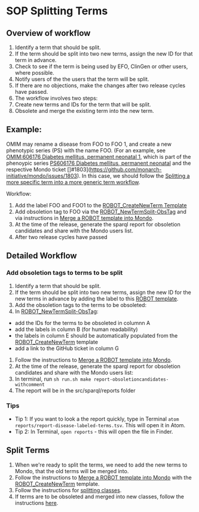 # SOP Splitting Terms

## Overview of workflow

1. Identify a term that should be split. 
1. If the term should be split into two new terms, assign
the new ID for that term in advance.
1. Check to see if the term is being used by EFO, ClinGen or other users, where 
possible.
1. Notify users of the the users that the term will be split.
1. If there are no objections, make the changes after two release cycles have
passed.
1. The workflow involves two steps:
  1. Create new terms and IDs for the term that will be split.
  1. Obsolete and merge the existing term into the new term.
  
## Example:
OMIM may rename a disease from FOO to FOO 1, and create a new phenotypic series (PS) with the name FOO. (For an example, see [OMIM:606176 Diabetes mellitus, permanent neonatal 1](https://www.omim.org/entry/606176), which is part of the phenoypic series [PS606176 Diabetes mellitus, permanent neonatal](https://www.omim.org/phenotypicSeries/PS606176) and the respective Mondo ticket []#1803](https://github.com/monarch-initiative/mondo/issues/1803). In this case, we should follow the [Splitting a more specific term into a more generic term workflow](https://mondo.readthedocs.io/en/latest/editors-guide/splitting-classes/#splitting-a-more-specific-term-into-a-more-generic-term).

Workflow:
1. Add the label FOO and FOO1 to the [ROBOT_CreateNewTerm Template](https://docs.google.com/spreadsheets/d/1tt1Wk70j9XiHLV1vKQyNiHhaazh286pobpJk1ecSCCg/edit#gid=2063035843.)
1. Add obsoletion tag to FOO via the [ROBOT_NewTermSplit-ObsTag](https://docs.google.com/spreadsheets/d/1tt1Wk70j9XiHLV1vKQyNiHhaazh286pobpJk1ecSCCg/edit#gid=1242007499) and via instructions in [Merge a ROBOT template into Mondo](https://mondo.readthedocs.io/en/latest/editors-guide/robot-template/).
1. At the time of the release, generate the sparql report for obsoletion candidates and share with the Mondo users list.
1. After two release cycles have passed
  

## Detailed Workflow

### Add obsoletion tags to terms to be split
1. Identify a term that should be split. 
1. If the term should be split into two new terms, assign
the new ID for the new terms in advance by adding the label to this [ROBOT template](https://docs.google.com/spreadsheets/d/1tt1Wk70j9XiHLV1vKQyNiHhaazh286pobpJk1ecSCCg/edit#gid=2063035843).
1. Add the obsoletion tags to the terms to be obsoleted:
1. In [ROBOT_NewTermSplit-ObsTag](https://docs.google.com/spreadsheets/d/1tt1Wk70j9XiHLV1vKQyNiHhaazh286pobpJk1ecSCCg/edit#gid=1242007499):
- add the IDs for the terms to be obsoleted in columnn A
- add the labels in column B (for human readability)
- the labels in column E should be automatically populated from the [ROBOT_CreateNewTerm](https://docs.google.com/spreadsheets/d/1tt1Wk70j9XiHLV1vKQyNiHhaazh286pobpJk1ecSCCg/edit#gid=2063035843)
template
- add a link to the GitHub ticket in column G
1. Follow the instructions to [Merge a ROBOT template into Mondo](https://mondo.readthedocs.io/en/latest/editors-guide/robot-template/).
1. At the time of the release, generate the sparql report for obsoletion candidates and 
share with the Mondo users list: 
1. In terminal, run `sh run.sh make report-obsoletioncandidates-withcomment`
1. The report will be in the src/sparql/reports folder

### Tips
- Tip 1: If you want to look a the report quickly, type in Terminal `atom reports/report-disease-labeled-terms.tsv`. This will open it in Atom.
- Tip 2: In Terminal, `open reports` - this will open the file in Finder.

## Split Terms

1. When we're ready to split the terms, we need to add the new terms to Mondo, that the old terms will be merged into.
1. Follow the instructions to [Merge a ROBOT template into Mondo](https://mondo.readthedocs.io/en/latest/editors-guide/robot-template/) with the [ROBOT_CreateNewTerm](https://docs.google.com/spreadsheets/d/1tt1Wk70j9XiHLV1vKQyNiHhaazh286pobpJk1ecSCCg/edit#gid=2063035843)
template.
1. Follow the instructions for [splitting classes](https://mondo.readthedocs.io/en/latest/editors-guide/splitting-classes/).
1. If terms are to be obsoleted and merged into new classes, follow the instructions [here](https://mondo.readthedocs.io/en/latest/editors-guide/merging-and-obsoleting/#merge-using-owltools).

